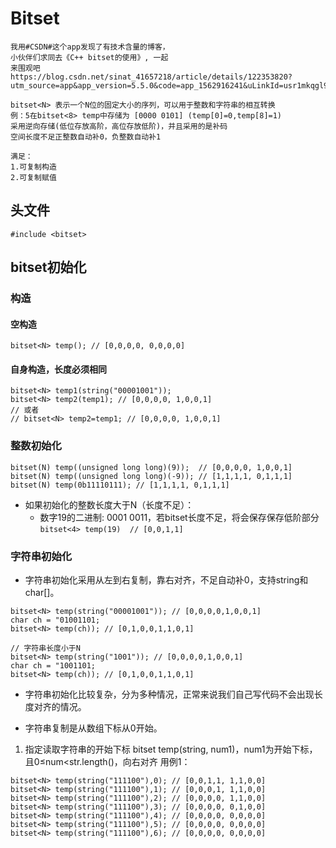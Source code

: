 # Bitset
```
我用#CSDN#这个app发现了有技术含量的博客，
小伙伴们求同去《C++ bitset的使用》, 一起
来围观吧 https://blog.csdn.net/sinat_41657218/article/details/122353820?utm_source=app&app_version=5.5.0&code=app_1562916241&uLinkId=usr1mkqgl919blen
```

```
bitset<N> 表示一个N位的固定大小的序列，可以用于整数和字符串的相互转换
例：5在bitset<8> temp中存储为 [0000 0101] (temp[0]=0,temp[8]=1)
采用逆向存储(低位存放高阶，高位存放低阶)，并且采用的是补码
空间长度不足正整数自动补0，负整数自动补1

满足：
1.可复制构造
2.可复制赋值
```

## 头文件
`#include <bitset>`


## bitset初始化
### 构造
#### 空构造
`bitset<N> temp(); // [0,0,0,0, 0,0,0,0]`

#### 自身构造，长度必须相同
```
bitset<N> temp1(string("00001001"));
bitset<N> temp2(temp1); // [0,0,0,0, 1,0,0,1]
// 或者
// bitset<N> temp2=temp1; // [0,0,0,0, 1,0,0,1]
```

### 整数初始化
```
bitset(N) temp((unsigned long long)(9));  // [0,0,0,0, 1,0,0,1]
bitset(N) temp((unsigned long long)(-9)); // [1,1,1,1, 0,1,1,1]
bitset(N) temp(0b11110111); // [1,1,1,1, 0,1,1,1]
```
* 如果初始化的整数长度大于N（长度不足）：
  * 数字19的二进制: 0001 0011，若bitset长度不足，将会保存保存低阶部分
`bitset<4> temp(19)  // [0,0,1,1]`

### 字符串初始化
* 字符串初始化采用从左到右复制，靠右对齐，不足自动补0，支持string和char[]。
```
bitset<N> temp(string("00001001")); // [0,0,0,0,1,0,0,1]
char ch = "01001101;
bitset<N> temp(ch)); // [0,1,0,0,1,1,0,1]

// 字符串长度小于N
bitset<N> temp(string("1001")); // [0,0,0,0,1,0,0,1]
char ch = "1001101;
bitset<N> temp(ch)); // [0,1,0,0,1,1,0,1]
```

* 字符串初始化比较复杂，分为多种情况，正常来说我们自己写代码不会出现长度对齐的情况。

* 字符串复制是从数组下标从0开始。

1. 指定读取字符串的开始下标
bitset<N> temp(string, num1)，num1为开始下标，且0≤num<str.length()，向右对齐
用例1：
```
bitset<N> temp(string("111100"),0); // [0,0,1,1, 1,1,0,0]
bitset<N> temp(string("111100"),1); // [0,0,0,1, 1,1,0,0]
bitset<N> temp(string("111100"),2); // [0,0,0,0, 1,1,0,0]
bitset<N> temp(string("111100"),3); // [0,0,0,0, 0,1,0,0]
bitset<N> temp(string("111100"),4); // [0,0,0,0, 0,0,0,0]
bitset<N> temp(string("111100"),5); // [0,0,0,0, 0,0,0,0]
bitset<N> temp(string("111100"),6); // [0,0,0,0, 0,0,0,0]
```


